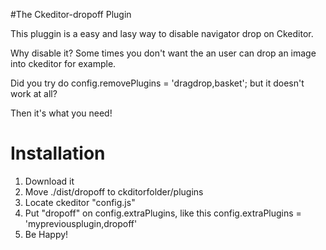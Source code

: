 #The Ckeditor-dropoff Plugin

This pluggin is a easy and lasy way to disable navigator drop on Ckeditor.

Why disable it? Some times you don't want the an user can drop an image into ckeditor for example.

Did you try do config.removePlugins = 'dragdrop,basket'; but it doesn't work at all?

Then it's what you need!

# Installation

1. Download it
2. Move ./dist/dropoff to ckditorfolder/plugins
3. Locate ckeditor "config.js"
4. Put "dropoff" on config.extraPlugins, like this config.extraPlugins = 'mypreviousplugin,dropoff'
5. Be Happy!
